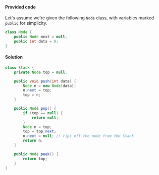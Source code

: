 #### Provided code

Let's assume we're given the following `Node` class, with variables marked `public` for simplicity.
```java
class Node {
    public Node next = null;
    public int data = 0;
}
```

#### Solution

```java
class Stack {
    private Node top = null;

    public void push(int data) {
        Node n = new Node(data);
        n.next = top;
        top = n;
    }

    public Node pop() {
        if (top == null) {
            return null;
        }
        Node n = top;
        top = top.next;
        n.next = null; // rips off the node from the Stack
        return n;
    }

    public Node peek() {
        return top;
    }
}
```
